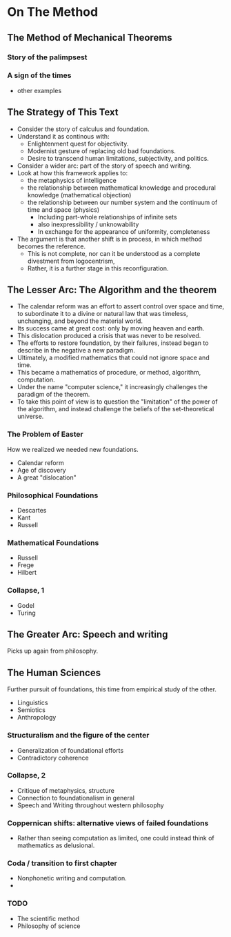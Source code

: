 # On The Method

## The Method of Mechanical Theorems

### Story of the palimpsest

### A sign of the times
* other examples

## The Strategy of This Text
* Consider the story of calculus and foundation.
* Understand it as continous with:
  * Enlightenment quest for objectivity.
  * Modernist gesture of replacing old bad foundations.
  * Desire to transcend human limitations, subjectivity, and politics.
* Consider a wider arc: part of the story of speech and writing.
* Look at how this framework applies to:
  * the metaphysics of intelligence
  * the relationship between mathematical knowledge and procedural knowledge (mathematical objection)
  * the relationship between our number system and the continuum of time and space (physics)
    * Including part-whole relationships of infinite sets
    * also inexpressibility / unknowability
    * In exchange for the appearance of uniformity, completeness
* The argument is that another shift is in process, in which method becomes the reference.
  * This is not complete, nor can it be understood as a complete divestment from logocentrism,
  * Rather, it is a further stage in this reconfiguration.

## The Lesser Arc: The Algorithm and the theorem
* The calendar reform was an effort to assert control over space and time, to subordinate it to a divine or natural law that was timeless, unchanging, and beyond the material world.
* Its success came at great cost: only by moving heaven and earth.
* This dislocation produced a crisis that was never to be resolved.
* The efforts to restore foundation, by their failures, instead began to describe in the negative a new paradigm.
* Ultimately, a modified mathematics that could not ignore space and time.
* This became a mathematics of procedure, or method, algorithm, computation.
* Under the name "computer science," it increasingly challenges the paradigm of the theorem.
* To take this point of view is to question the "limitation" of the power of the algorithm, and instead challenge the beliefs of the set-theoretical universe.

### The Problem of Easter
How we realized we needed new foundations.
* Calendar reform
* Age of discovery
* A great "dislocation"

### Philosophical Foundations
* Descartes
* Kant
* Russell

### Mathematical Foundations
* Russell
* Frege
* Hilbert

### Collapse, 1
* Godel
* Turing

## The Greater Arc: Speech and writing
Picks up again from philosophy.

## The Human Sciences 
Further pursuit of foundations, this time from empirical study of the other.
* Linguistics
* Semiotics
* Anthropology

### Structuralism and the figure of the center
* Generalization of foundational efforts
* Contradictory coherence

### Collapse, 2
* Critique of metaphysics, structure
* Connection to foundationalism in general
* Speech and Writing throughout western philosophy

### Coppernican shifts: alternative views of failed foundations
* Rather than seeing computation as limited, one could instead think of mathematics as delusional.

### Coda / transition to first chapter
* Nonphonetic writing and computation.
* 

### TODO
* The scientific method
* Philosophy of science
